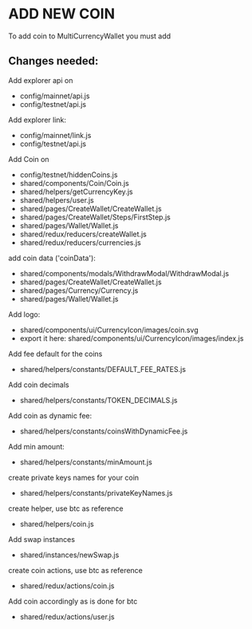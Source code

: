 # ADD NEW COIN

To add coin to MultiCurrencyWallet you must add



## Changes needed:

Add explorer api on 

- config/mainnet/api.js
- config/testnet/api.js

Add explorer link:
- config/mainnet/link.js
- config/testnet/api.js

Add Coin on

 - config/testnet/hiddenCoins.js
 - shared/components/Coin/Coin.js
 - shared/helpers/getCurrencyKey.js 
 - shared/helpers/user.js
 - shared/pages/CreateWallet/CreateWallet.js
 - shared/pages/CreateWallet/Steps/FirstStep.js 
 - shared/pages/Wallet/Wallet.js
 - shared/redux/reducers/createWallet.js
 - shared/redux/reducers/currencies.js

add coin data ('coinData'):

- shared/components/modals/WithdrawModal/WithdrawModal.js
- shared/pages/CreateWallet/CreateWallet.js
- shared/pages/Currency/Currency.js
- shared/pages/Wallet/Wallet.js

Add logo:
 - shared/components/ui/CurrencyIcon/images/coin.svg
 - export it here:  shared/components/ui/CurrencyIcon/images/index.js

Add fee default for the coins

- shared/helpers/constants/DEFAULT_FEE_RATES.js

Add coin decimals

- shared/helpers/constants/TOKEN_DECIMALS.js 

Add coin as dynamic fee:
 - shared/helpers/constants/coinsWithDynamicFee.js

Add min amount:
- shared/helpers/constants/minAmount.js 

create private keys names for your coin
- shared/helpers/constants/privateKeyNames.js 


create helper, use btc as reference

- shared/helpers/coin.js 

Add swap instances 

- shared/instances/newSwap.js

create coin actions, use btc as reference
- shared/redux/actions/coin.js

Add coin accordingly as is done for btc
 - shared/redux/actions/user.js